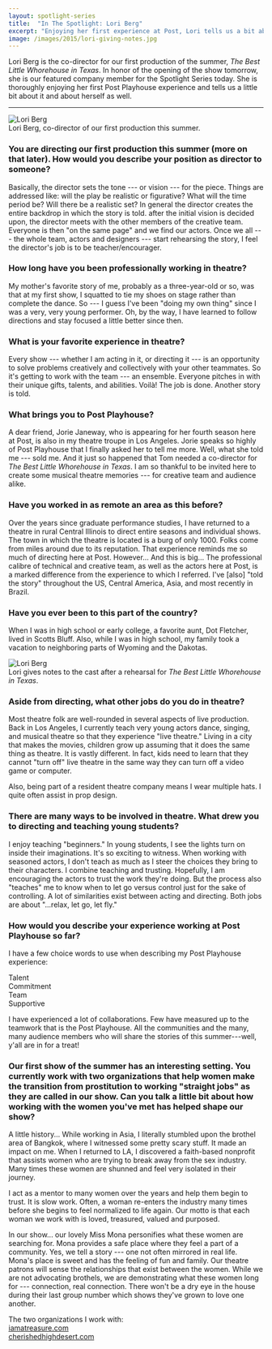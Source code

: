 ```yaml
---
layout: spotlight-series
title:  "In The Spotlight: Lori Berg"
excerpt: "Enjoying her first experience at Post, Lori tells us a bit about creativity, story-telling, and what it means to be a director."
image: /images/2015/lori-giving-notes.jpg
---
```


<div class="preface">Lori Berg is the co-director for our first production of the summer, <em>The Best Little Whorehouse in Texas</em>. In honor of the opening of the show tomorrow, she is our featured company member for the Spotlight Series today. She is thoroughly enjoying her first Post Playhouse experience and tells us a little bit about it and about herself as well.</div>

---

<div class="captioned-image right">
  <img src="{{ site.baseurl }}/images/people/2015/lori-berg.jpg" alt="Lori Berg">
  <div class="caption">Lori Berg, co-director of our first production this summer.</div>
</div>

### You are directing our first production this summer (more on that later). How would you describe your position as director to someone?

Basically, the director sets the tone --- or vision --- for the piece. Things are addressed like: will the play be realistic or figurative? What will the time period be? Will there be a realistic set? In general the director creates the entire backdrop in which the story is told. after the initial vision is decided upon, the director meets with the other members of the creative team. Everyone is then "on the same page" and we find our actors. Once we all --- the whole team, actors and designers --- start rehearsing the story, I feel the director's job is to be teacher/encourager.

### How long have you been professionally working in theatre?

My mother's favorite story of me, probably as a three-year-old or so, was that at my first show, I squatted to tie my shoes on stage rather than complete the dance. So --- I guess I've been "doing my own thing" since I was a very, very young performer. Oh, by the way, I have learned to follow directions and stay focused a little better since then.

### What is your favorite experience in theatre?

Every show --- whether I am acting in it, or directing it --- is an opportunity to solve problems creatively and collectively with your other teammates. So it's getting to work with the team --- an ensemble. Everyone pitches in with their unique gifts, talents, and abilities. Voilà! The job is done. Another story is told.

### What brings you to Post Playhouse?

A dear friend, Jorie Janeway, who is appearing for her fourth season here at Post, is also in my theatre troupe in Los Angeles. Jorie speaks so highly of Post Playhouse that I finally asked her to tell me more. Well, what she told me --- sold me. And it just so happened that Tom needed a co-director for *The Best Little Whorehouse in Texas*. I am so thankful to be invited here to create some musical theatre memories --- for creative team and audience alike.

### Have you worked in as remote an area as this before?

Over the years since graduate performance studies, I have returned to a theatre in rural Central Illinois to direct entire seasons and individual shows. The town in which the theatre is located is a burg of only 1000. Folks come from miles around due to its reputation. That experience reminds me so much of directing here at Post. However... And this is big... The professional calibre of technical and creative team, as well as the actors here at Post, is a marked difference from the experience to which I referred. I've [also] "told the story" throughout the US, Central America, Asia, and most recently in Brazil.


### Have you ever been to this part of the country?

When I was in high school or early college, a favorite aunt, Dot Fletcher, lived in Scotts Bluff. Also, while I was in high school, my family took a vacation to neighboring parts of Wyoming and the Dakotas.

<div class="captioned-image right">
  <img src="{{ site.baseurl }}/images/2015/lori-giving-notes.jpg" alt="Lori Berg">
  <div class="caption">Lori gives notes to the cast after a rehearsal for <em>The Best Little Whorehouse in Texas</em>.</div>
</div>

### Aside from directing, what other jobs do you do in theatre?

Most theatre folk are well-rounded in several aspects of live production. Back in Los Angeles, I currently teach very young actors dance, singing, and musical theatre so that they experience "live theatre." Living in a city that makes the movies, children grow up assuming that it does the same thing as theatre. It is vastly different. In fact, kids need to learn that they cannot "turn off" live theatre in the same way they can turn off a video game or computer.

Also, being part of a resident theatre company means I wear multiple hats. I quite often assist in prop design.

### There are many ways to be involved in theatre. What drew you to directing and teaching young students?

I enjoy teaching "beginners." In young students, I see the lights turn on inside their imaginations. It's so exciting to witness. When working with seasoned actors, I don't teach as much as I steer the choices they bring to their characters. I combine teaching and trusting. Hopefully, I am encouraging the actors to trust the work they're doing. But the process also "teaches" me to know when to let go versus control just for the sake of controlling. A lot of similarities exist between acting and directing. Both jobs are about "...relax, let go, let fly."

### How would you describe your experience working at Post Playhouse so far?

I have a few choice words to use when describing my Post Playhouse experience: 

Talent  
Commitment  
Team  
Supportive  

I have experienced a lot of collaborations. Few have measured up to the teamwork that is the Post Playhouse. All the communities and the many, many audience members who will share the stories of this summer---well, y'all are in for a treat!

### Our first show of the summer has an interesting setting. You currently work with two organizations that help women make the transition from prostitution to working "straight jobs" as they are called in our show. Can you talk a little bit about how working with the women you've met has helped shape our show?

A little history... While working in Asia, I literally stumbled upon the brothel area of Bangkok, where I witnessed some pretty scary stuff. It made an impact on me. When I returned to LA, I discovered a faith-based nonprofit that assists women who are trying to break away from the sex industry. Many times these women are shunned and feel very isolated in their journey.

I act as a mentor to many women over the years and help them begin to trust. It is slow work. Often, a woman re-enters the industry many times before she begins to feel normalized to life again. Our motto is that each woman we work with is loved, treasured, valued and purposed.

In our show... our lovely Miss Mona personifies what these women are searching for. Mona provides a safe place where they feel a part of a community. Yes, we tell a story --- one not often mirrored in real life. Mona's place is sweet and has the feeling of fun and family. Our theatre patrons will sense the relationships that exist between the women. While we are not advocating brothels, we are demonstrating what these women long for --- connection, real connection. There won't be a dry eye in the house during their last group number which shows they've grown to love one another.

The two organizations I work with:  
[iamatreasure.com](http://iamatreasure.com)  
[cherishedhighdesert.com](cherishedhighdesert.com)
